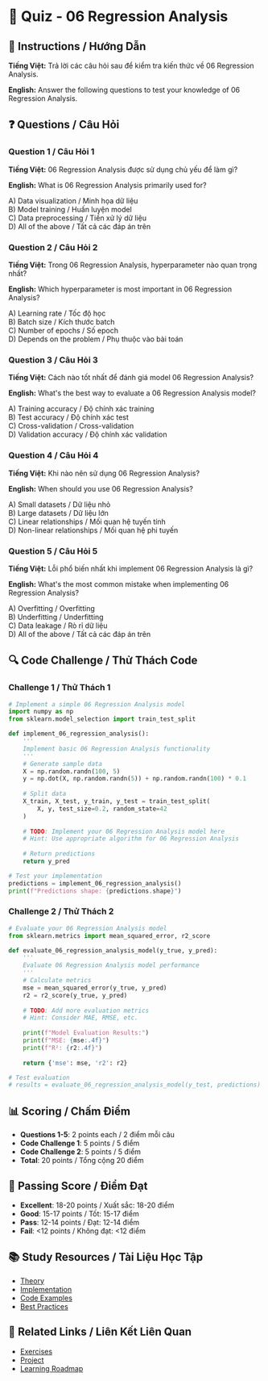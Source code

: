 # 🧠 Quiz - 06 Regression Analysis

## 📝 Instructions / Hướng Dẫn

**Tiếng Việt:** Trả lời các câu hỏi sau để kiểm tra kiến thức về 06 Regression Analysis.

**English:** Answer the following questions to test your knowledge of 06 Regression Analysis.

## ❓ Questions / Câu Hỏi

### Question 1 / Câu Hỏi 1
**Tiếng Việt:** 06 Regression Analysis được sử dụng chủ yếu để làm gì?

**English:** What is 06 Regression Analysis primarily used for?

A) Data visualization / Minh họa dữ liệu  
B) Model training / Huấn luyện model  
C) Data preprocessing / Tiền xử lý dữ liệu  
D) All of the above / Tất cả các đáp án trên

### Question 2 / Câu Hỏi 2
**Tiếng Việt:** Trong 06 Regression Analysis, hyperparameter nào quan trọng nhất?

**English:** Which hyperparameter is most important in 06 Regression Analysis?

A) Learning rate / Tốc độ học  
B) Batch size / Kích thước batch  
C) Number of epochs / Số epoch  
D) Depends on the problem / Phụ thuộc vào bài toán

### Question 3 / Câu Hỏi 3
**Tiếng Việt:** Cách nào tốt nhất để đánh giá model 06 Regression Analysis?

**English:** What's the best way to evaluate a 06 Regression Analysis model?

A) Training accuracy / Độ chính xác training  
B) Test accuracy / Độ chính xác test  
C) Cross-validation / Cross-validation  
D) Validation accuracy / Độ chính xác validation

### Question 4 / Câu Hỏi 4
**Tiếng Việt:** Khi nào nên sử dụng 06 Regression Analysis?

**English:** When should you use 06 Regression Analysis?

A) Small datasets / Dữ liệu nhỏ  
B) Large datasets / Dữ liệu lớn  
C) Linear relationships / Mối quan hệ tuyến tính  
D) Non-linear relationships / Mối quan hệ phi tuyến

### Question 5 / Câu Hỏi 5
**Tiếng Việt:** Lỗi phổ biến nhất khi implement 06 Regression Analysis là gì?

**English:** What's the most common mistake when implementing 06 Regression Analysis?

A) Overfitting / Overfitting  
B) Underfitting / Underfitting  
C) Data leakage / Rò rỉ dữ liệu  
D) All of the above / Tất cả các đáp án trên

## 🔍 Code Challenge / Thử Thách Code

### Challenge 1 / Thử Thách 1
```python
# Implement a simple 06 Regression Analysis model
import numpy as np
from sklearn.model_selection import train_test_split

def implement_06_regression_analysis():
    '''
    Implement basic 06 Regression Analysis functionality
    '''
    # Generate sample data
    X = np.random.randn(100, 5)
    y = np.dot(X, np.random.randn(5)) + np.random.randn(100) * 0.1
    
    # Split data
    X_train, X_test, y_train, y_test = train_test_split(
        X, y, test_size=0.2, random_state=42
    )
    
    # TODO: Implement your 06 Regression Analysis model here
    # Hint: Use appropriate algorithm for 06 Regression Analysis
    
    # Return predictions
    return y_pred

# Test your implementation
predictions = implement_06_regression_analysis()
print(f"Predictions shape: {predictions.shape}")
```

### Challenge 2 / Thử Thách 2
```python
# Evaluate your 06 Regression Analysis model
from sklearn.metrics import mean_squared_error, r2_score

def evaluate_06_regression_analysis_model(y_true, y_pred):
    '''
    Evaluate 06 Regression Analysis model performance
    '''
    # Calculate metrics
    mse = mean_squared_error(y_true, y_pred)
    r2 = r2_score(y_true, y_pred)
    
    # TODO: Add more evaluation metrics
    # Hint: Consider MAE, RMSE, etc.
    
    print(f"Model Evaluation Results:")
    print(f"MSE: {mse:.4f}")
    print(f"R²: {r2:.4f}")
    
    return {'mse': mse, 'r2': r2}

# Test evaluation
# results = evaluate_06_regression_analysis_model(y_test, predictions)
```

## 📊 Scoring / Chấm Điểm

- **Questions 1-5**: 2 points each / 2 điểm mỗi câu
- **Code Challenge 1**: 5 points / 5 điểm
- **Code Challenge 2**: 5 points / 5 điểm
- **Total**: 20 points / Tổng cộng 20 điểm

## 🎯 Passing Score / Điểm Đạt

- **Excellent**: 18-20 points / Xuất sắc: 18-20 điểm
- **Good**: 15-17 points / Tốt: 15-17 điểm  
- **Pass**: 12-14 points / Đạt: 12-14 điểm
- **Fail**: <12 points / Không đạt: <12 điểm

## 📚 Study Resources / Tài Liệu Học Tập

- [Theory](./THEORY_06_regression_analysis.md)
- [Implementation](./IMPLEMENTATION_06_regression_analysis.md)
- [Code Examples](./CODE_EXAMPLES_06_regression_analysis.md)
- [Best Practices](./BEST_PRACTICES_06_regression_analysis.md)

## 🔗 Related Links / Liên Kết Liên Quan

- [Exercises](./EXERCISES_06_regression_analysis.md)
- [Project](./PROJECT_06_regression_analysis.md)
- [Learning Roadmap](./LEARNING_ROADMAP_06_regression_analysis.md)
